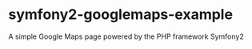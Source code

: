 symfony2-googlemaps-example
===========================

A simple Google Maps page powered by the PHP framework Symfony2
